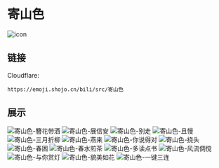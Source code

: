 # 寄山色
![icon](https://emoji.shojo.cn/bili/src/寄山色/icon.png)
## 链接
Cloudflare:
```
https://emoji.shojo.cn/bili/src/寄山色
```
## 展示
![寄山色-簪花带酒](https://emoji.shojo.cn/bili/src/寄山色/寄山色-簪花带酒.png)
![寄山色-展信安](https://emoji.shojo.cn/bili/src/寄山色/寄山色-展信安.png)
![寄山色-别走](https://emoji.shojo.cn/bili/src/寄山色/寄山色-别走.png)
![寄山色-且慢](https://emoji.shojo.cn/bili/src/寄山色/寄山色-且慢.png)
![寄山色-三月折柳](https://emoji.shojo.cn/bili/src/寄山色/寄山色-三月折柳.png)
![寄山色-燕来](https://emoji.shojo.cn/bili/src/寄山色/寄山色-燕来.png)
![寄山色-你说得对](https://emoji.shojo.cn/bili/src/寄山色/寄山色-你说得对.png)
![寄山色-挠头](https://emoji.shojo.cn/bili/src/寄山色/寄山色-挠头.png)
![寄山色-春困](https://emoji.shojo.cn/bili/src/寄山色/寄山色-春困.png)
![寄山色-春水煎茶](https://emoji.shojo.cn/bili/src/寄山色/寄山色-春水煎茶.png)
![寄山色-多读点书](https://emoji.shojo.cn/bili/src/寄山色/寄山色-多读点书.png)
![寄山色-风流倜傥](https://emoji.shojo.cn/bili/src/寄山色/寄山色-风流倜傥.png)
![寄山色-与你赏灯](https://emoji.shojo.cn/bili/src/寄山色/寄山色-与你赏灯.png)
![寄山色-貌美如花](https://emoji.shojo.cn/bili/src/寄山色/寄山色-貌美如花.png)
![寄山色-一键三连](https://emoji.shojo.cn/bili/src/寄山色/寄山色-一键三连.png)
